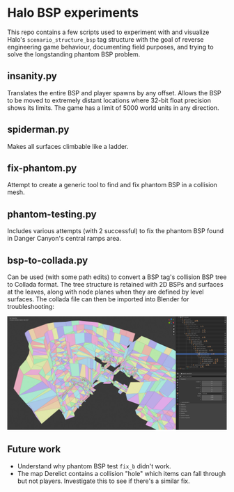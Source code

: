 # Halo BSP experiments
This repo contains a few scripts used to experiment with and visualize Halo's `scenario_structure_bsp` tag structure with the goal of reverse engineering game behaviour, documenting field purposes, and trying to solve the longstanding phantom BSP problem.

## insanity.py
Translates the entire BSP and player spawns by any offset. Allows the BSP to be moved to extremely distant locations where 32-bit float precision shows its limits. The game has a limit of 5000 world units in any direction.

## spiderman.py
Makes all surfaces climbable like a ladder.

## fix-phantom.py
Attempt to create a generic tool to find and fix phantom BSP in a collision mesh.

## phantom-testing.py
Includes various attempts (with 2 successful) to fix the phantom BSP found in Danger Canyon's central ramps area.

## bsp-to-collada.py
Can be used (with some path edits) to convert a BSP tag's collision BSP tree to Collada format. The tree structure is retained with 2D BSPs and surfaces at the leaves, along with node planes when they are defined by level surfaces. The collada file can then be imported into Blender for troubleshooting:

![](bsp-debug.jpg)

## Future work
* Understand why phantom BSP test `fix_b` didn't work.
* The map Derelict contains a collision "hole" which items can fall through but not players. Investigate this to see if there's a similar fix.
